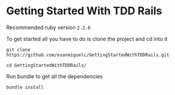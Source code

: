 # Getting Started With TDD Rails

Recommended ruby version `2.2.0`


To get started all you have to do is clone the project and cd into it

    git clone https://github.com/esanmiguelc/GettingStartedWithTDDRails.git

    cd GettingStartedWithTDDRails/

Run bundle to get all the dependencies

    bundle install
